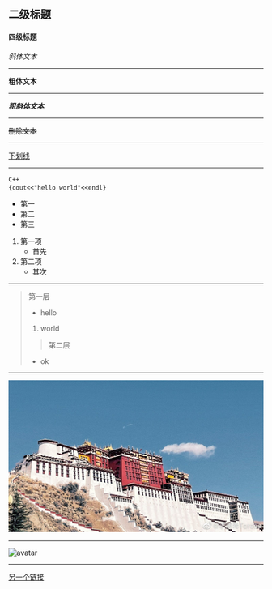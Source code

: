 ## 二级标题
#### 四级标题         

*斜体文本*  
***
**粗体文本**  
***
***粗斜体文本***
***
~~删除文本~~  
***
<u>下划线</u>
***
    C++
    {cout<<"hello world"<<endl}
   + 第一  
   + 第二 
   + 第三

1. 第一项  
    - 首先
2. 第二项  
    - 其次
***
>第一层
> + hello
>  1. world
>>第二层
> + ok
***
![avatar](1.jpg)
***
![avatar](https://bkimg.cdn.bcebos.com/pic/b999a9014c086e06e49a297e01087bf40ad1cbd1?x-bce-process=image/watermark,image_d2F0ZXIvYmFpa2U5Mg==,g_7,xp_5,yp_5/format,f_auto)
***
[另一个链接](ndy_md)





